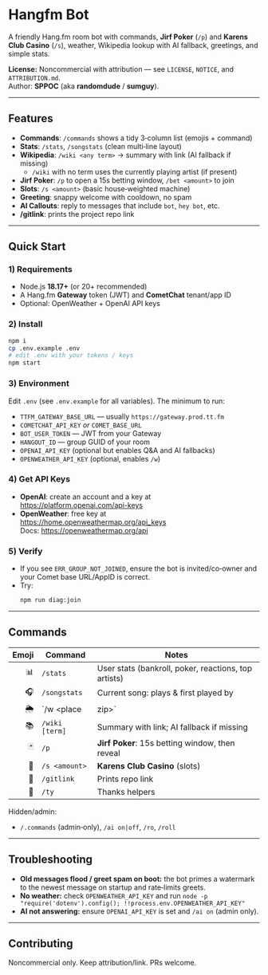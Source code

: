 # Hangfm Bot

A friendly Hang.fm room bot with commands, **Jirf Poker** (`/p`) and **Karens Club Casino** (`/s`), weather, Wikipedia lookup with AI fallback, greetings, and simple stats.

**License:** Noncommercial with attribution — see `LICENSE`, `NOTICE`, and `ATTRIBUTION.md`.  
Author: **SPPOC** (aka **randomdude** / **sumguy**).

---

## Features
- **Commands**: `/commands` shows a tidy 3‑column list (emojis + command)
- **Stats**: `/stats`, `/songstats` (clean multi‑line layout)
- **Wikipedia**: `/wiki <any term>` → summary with link (AI fallback if missing)
  - `/wiki` with no term uses the currently playing artist (if present)
- **Jirf Poker**: `/p` to open a 15s betting window, `/bet <amount>` to join
- **Slots**: `/s <amount>` (basic house‑weighted machine)
- **Greeting**: snappy welcome with cooldown, no spam
- **AI Callouts**: reply to messages that include `bot`, `hey bot`, etc.
- **/gitlink**: prints the project repo link

---

## Quick Start

### 1) Requirements
- Node.js **18.17+** (or 20+ recommended)
- A Hang.fm **Gateway** token (JWT) and **CometChat** tenant/app ID
- Optional: OpenWeather + OpenAI API keys

### 2) Install
```bash
npm i
cp .env.example .env
# edit .env with your tokens / keys
npm start
```

### 3) Environment
Edit `.env` (see `.env.example` for all variables). The minimum to run:
- `TTFM_GATEWAY_BASE_URL` — usually `https://gateway.prod.tt.fm`
- `COMETCHAT_API_KEY` *or* `COMET_BASE_URL`
- `BOT_USER_TOKEN` — JWT from your Gateway
- `HANGOUT_ID` — group GUID of your room
- `OPENAI_API_KEY` (optional but enables Q&A and AI fallbacks)
- `OPENWEATHER_API_KEY` (optional, enables `/w`)

### 4) Get API Keys
- **OpenAI**: create an account and a key at  
  https://platform.openai.com/api-keys
- **OpenWeather**: free key at  
  https://home.openweathermap.org/api_keys  
  Docs: https://openweathermap.org/api

### 5) Verify
- If you see `ERR_GROUP_NOT_JOINED`, ensure the bot is invited/co‑owner and your Comet base URL/AppID is correct.  
- Try:
  ```bash
  npm run diag:join
  ```

---

## Commands

| Emoji | Command      | Notes |
|------:|--------------|-------|
| 📊 | `/stats` | User stats (bankroll, poker, reactions, top artists) |
| 🎧 | `/songstats` | Current song: plays & first played by |
| 🌦️ | `/w <place|zip>` | Weather via OpenWeather |
| 📚 | `/wiki [term]` | Summary with link; AI fallback if missing |
| 🃏 | `/p` | **Jirf Poker**: 15s betting window, then reveal |
| 🎰 | `/s <amount>` | **Karens Club Casino** (slots) |
| 🔗 | `/gitlink` | Prints repo link |
| 🙏 | `/ty` | Thanks helpers |

Hidden/admin:
- `/.commands` (admin‑only), `/ai on|off`, `/ro`, `/roll`

---

## Troubleshooting

- **Old messages flood / greet spam on boot:** the bot primes a watermark to the newest message on startup and rate‑limits greets.
- **No weather:** check `OPENWEATHER_API_KEY` and run `node -p "require('dotenv').config(); !!process.env.OPENWEATHER_API_KEY"`
- **AI not answering:** ensure `OPENAI_API_KEY` is set and `/ai on` (admin only).

---

## Contributing
Noncommercial only. Keep attribution/link. PRs welcome.
